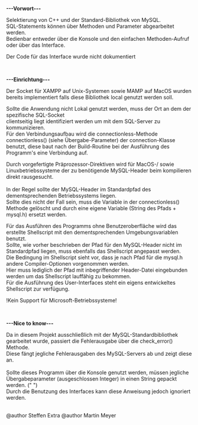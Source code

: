 <br>
<b>	---Vorwort---	</b>

 Selektierung von C++ und der Standard-Bibliothek von MySQL.<br>
 SQL-Statements können über Methoden und Parameter abgearbeitet werden.<br>
 Bedienbar entweder über die Konsole und den einfachen Methoden-Aufruf oder über das Interface.<br>

 Der Code für das Interface wurde nicht dokumentiert <br>


<br>

<b>	---Einrichtung---	</b>

 Der Socket für XAMPP auf Unix-Systemen sowie MAMP auf MacOS wurden bereits implementiert falls diese Bibliothek local genutzt werden soll.<br>

 Sollte die Anwendung nicht Lokal genutzt werden, muss der Ort an dem der spezifische SQL-Socket <br>
 clientseitig liegt identifiziert werden um mit dem SQL-Server zu kommunizieren.<br>
 Für den Verbindungsaufbau wird die connectionless-Methode connectionless() (siehe Übergabe-Parameter) der connection-Klasse <br>
 benutzt, diese baut nach der Build-Routine bei der Ausführung des Programm's eine Verbindung auf.<br>

 Durch vorgefertigte Präprozessor-Direktiven wird für MacOS-/ sowie Linuxbetriebssysteme der zu benötigende MySQL-Header beim kompilieren direkt rausgesucht. <br>
 <br>
 In der Regel sollte der MySQL-Header im Standardpfad des dementsprechenden Betriebssystems liegen. <br>
 Sollte dies nicht der Fall sein, muss die Variable in der connectionless() Methode gelöscht und durch eine eigene Variable (String des Pfads + mysql.h) ersetzt werden.<br>


 Für das Ausführen des Programms ohne Benutzeroberfläche wird das erstellte Shellscript mit den dementsprechenden Umgebungsvariablen benutzt.<br>
 Sollte, wie vorher beschrieben der Pfad für den MySQL-Header nicht im Standardpfad liegen, muss ebenfalls das Shellscript angepasst werden. <br>
 Die Bedingung im Shellscript sieht vor, dass je nach Pfad für die mysql.h andere Compiler-Optionen vorgenommen werden. <br>
 Hier muss lediglich der Pfad mit inbegriffender Header-Datei eingebunden werden um das Shellscript lauffähig zu bekommen. <br>
 Für die Ausführung des User-Interfaces steht ein eigens entwickeltes Shellscript zur verfügung. <br>

 !Kein Support für Microsoft-Betriebssysteme! 

<br>

<b> ---Nice to know--- </b>

Da in diesem Projekt ausschließlich mit der MySQL-Standardbibliothek gearbeitet wurde, passiert die Fehlerausgabe über die check_error() Methode.<br>
Diese fängt jegliche Fehlerausgaben des MySQL-Servers ab und zeigt diese an. <br>
<br>
Sollte dieses Programm über die Konsole genutzt werden, müssen jegliche Übergabeparameter (ausgeschlossen Integer) in einen String gepackt werden. (" ")<br>
Durch die Benutzung des Interfaces kann diese Anweisung jedoch ignoriert werden. <br>
<br>

@author Steffen Extra
@author Martin Meyer






